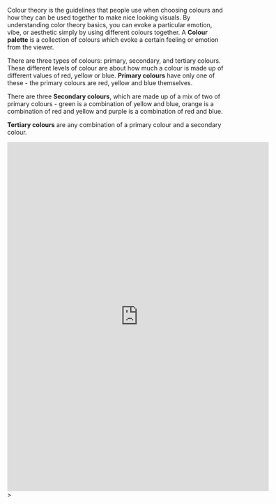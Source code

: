 Colour theory is the guidelines that people use when choosing colours and how they can be used together to make nice looking visuals. By understanding color theory basics, you can evoke a particular emotion, vibe, or aesthetic simply by using different colours together. A **Colour palette** is a collection of colours which evoke a certain feeling or emotion from the viewer.


There are three types of colours: primary, secondary, and tertiary colours. These different levels of colour are about how much a colour is made up of different values of red, yellow or blue. **Primary colours** have only one of these - the primary colours are red, yellow and blue themselves. 

There are three **Secondary colours**, which are made up of a mix of two of primary colours - green is a combination of yellow and blue, orange is a combination of red and yellow and purple is a combination of red and blue.

**Tertiary colours** are any combination of a primary colour and a secondary colour.

<iframe width="600px" height="800px" src="https://paletton.com/#uid=1000u0kllllaFw0g0qFqFg0w0aF" title="Paletton palette chooser" frameborder="0"></iframe>>


